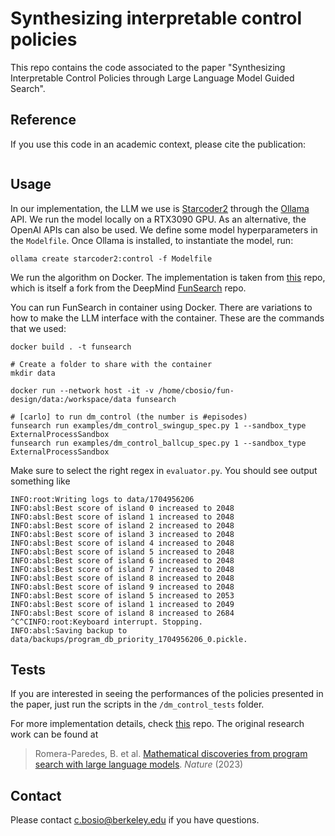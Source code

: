 # Synthesizing interpretable control policies

This repo contains the code associated to the paper "Synthesizing Interpretable Control Policies through Large Language Model Guided Search".

## Reference

If you use this code in an academic context, please cite the publication:

```

```

## Usage

In our implementation, the LLM we use is [Starcoder2](https://github.com/bigcode-project/starcoder2) through the [Ollama](https://ollama.com/) API. We run the model locally on a RTX3090 GPU. As an alternative, the OpenAI APIs can also be used. We define some model hyperparameters in the `Modelfile`.
Once Ollama is installed, to instantiate the model, run:
```
ollama create starcoder2:control -f Modelfile
```
We run the algorithm on Docker. The implementation is taken from [this](https://github.com/jonppe/funsearch) repo, which is itself a fork from the DeepMind [FunSearch](https://github.com/google-deepmind/funsearch) repo.

You can run FunSearch in container using Docker. There are variations to how to make the LLM interface with the container. These are the commands that we used:

```
docker build . -t funsearch

# Create a folder to share with the container
mkdir data

docker run --network host -it -v /home/cbosio/fun-design/data:/workspace/data funsearch

# [carlo] to run dm_control (the number is #episodes)
funsearch run examples/dm_control_swingup_spec.py 1 --sandbox_type ExternalProcessSandbox
funsearch run examples/dm_control_ballcup_spec.py 1 --sandbox_type ExternalProcessSandbox
```

Make sure to select the right regex in `evaluator.py`.
You should see output something like

```
INFO:root:Writing logs to data/1704956206
INFO:absl:Best score of island 0 increased to 2048
INFO:absl:Best score of island 1 increased to 2048
INFO:absl:Best score of island 2 increased to 2048
INFO:absl:Best score of island 3 increased to 2048
INFO:absl:Best score of island 4 increased to 2048
INFO:absl:Best score of island 5 increased to 2048
INFO:absl:Best score of island 6 increased to 2048
INFO:absl:Best score of island 7 increased to 2048
INFO:absl:Best score of island 8 increased to 2048
INFO:absl:Best score of island 9 increased to 2048
INFO:absl:Best score of island 5 increased to 2053
INFO:absl:Best score of island 1 increased to 2049
INFO:absl:Best score of island 8 increased to 2684
^C^CINFO:root:Keyboard interrupt. Stopping.
INFO:absl:Saving backup to data/backups/program_db_priority_1704956206_0.pickle.
```

## Tests
If you are interested in seeing the performances of the policies presented in the paper, just run the scripts in the `/dm_control_tests` folder.

For more implementation details, check [this](https://github.com/jonppe/funsearch) repo. The original research work can be found at

> Romera-Paredes, B. et al. [Mathematical discoveries from program search with large language models](https://www.nature.com/articles/s41586-023-06924-6). *Nature* (2023)

## Contact
Please contact c.bosio@berkeley.edu if you have questions.